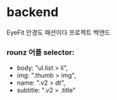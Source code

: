 # backend
EyeFit 안경도 패션이다 프로젝트 백엔드


### rounz 어플 selector:
- body: "ul.list > li",
- img: ".thumb > img",
- name: ".v2 > dt",
- subtitle: ".v2 > .title"

